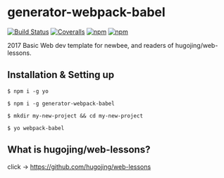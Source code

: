 # generator-webpack-babel

[![Build Status](https://img.shields.io/travis/hugojing/generator-webpack-babel/master.svg?style=flat-square)](https://travis-ci.org/hugojing/generator-webpack-babel)
[![Coveralls](https://img.shields.io/coveralls/hugojing/generator-webpack-babel.svg?style=flat-square)](https://coveralls.io/github/hugojing/generator-webpack-babel)
[![npm](https://img.shields.io/npm/v/generator-webpack-babel.svg?style=flat-square)](https://www.npmjs.com/package/generator-webpack-babel)
[![npm](https://img.shields.io/npm/l/generator-webpack-babel.svg?style=flat-square)](https://github.com/hugojing/generator-webpack-babel/blob/master/LICENSE)


2017 Basic Web dev template for newbee, and readers of hugojing/web-lessons.

## Installation & Setting up

```
$ npm i -g yo

$ npm i -g generator-webpack-babel

$ mkdir my-new-project && cd my-new-project

$ yo webpack-babel
```

## What is hugojing/web-lessons?

click → https://github.com/hugojing/web-lessons
